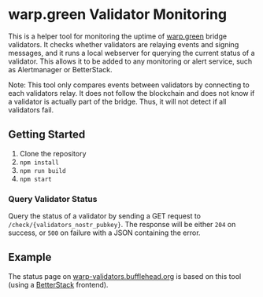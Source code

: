 # warp.green Validator Monitoring

This is a helper tool for monitoring the uptime of [warp.green](https://warp.green) bridge validators. It checks whether validators are relaying events and signing messages, and it runs a local webserver for querying the current status of a validator. This allows it to be added to any monitoring or alert service, such as Alertmanager or BetterStack.

Note: This tool only compares events between validators by connecting to each validators relay. It does not follow the blockchain and does not know if a validator is actually part of the bridge. Thus, it will not detect if all validators fail.

## Getting Started

1. Clone the repository
2. `npm install`
3. `npm run build`
4. `npm start`

### Query Validator Status

Query the status of a validator by sending a GET request to `/check/{validators_nostr_pubkey}`. The response will be either `204` on success, or `500` on failure with a JSON containing the error.

## Example

The status page on [warp-validators.bufflehead.org](https://warp-validators.bufflehead.org) is based on this tool (using a [BetterStack](http://betterstack.com) frontend).
